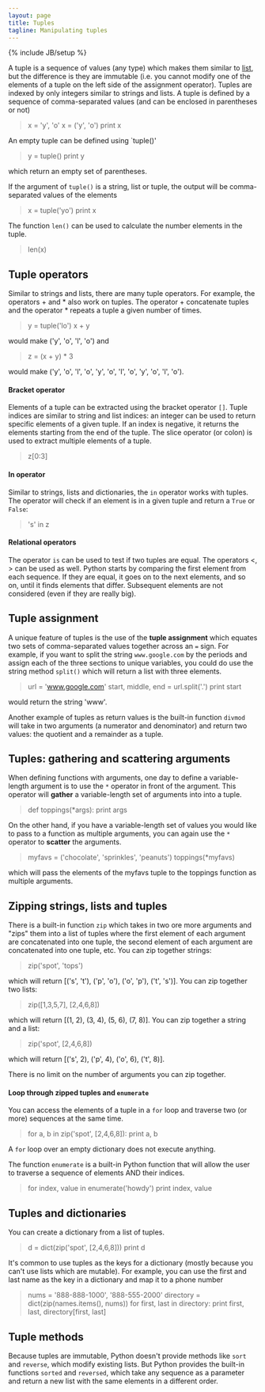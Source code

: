 ```yaml
---
layout: page
title: Tuples
tagline: Manipulating tuples
---
```

{% include JB/setup %}

A tuple is a sequence of values (any type) which makes them similar to [list](pages/list.html), but the difference is they are immutable (i.e. you cannot modify one of the elements of a tuple on the left side of the assignment operator). Tuples are indexed by only integers similar to strings and lists. A tuple is defined by a sequence of comma-separated values (and can be enclosed in parentheses or not)

>	x = 'y', 'o'
>	x = ('y', 'o')
>	print x 

An empty tuple can be defined using `tuple()'

>	y = tuple()
> 	print y

which return an empty set of parentheses.  

If the argument of `tuple()` is a string, list or tuple, the output will be comma-separated values of the elements

>	x = tuple('yo')
>	print x  

The function `len()` can be used to calculate the number elements in the tuple.  

>	len(x)


## Tuple operators 
Similar to strings and lists, there are many tuple operators. For example, the operators + and * also work on tuples.  The operator + concatenate tuples  and the operator * repeats a tuple a given number of times. 

>	y = tuple('lo')
>	x + y

would make ('y', 'o', 'l', 'o') and 

>	z = (x + y) * 3

would make ('y', 'o', 'l', 'o', 'y', 'o', 'l', 'o', 'y', 'o', 'l', 'o'). 

#### Bracket operator
Elements of a tuple can be extracted using the bracket operator `[]`.  Tuple indices are similar to string and list indices: an integer can be used to return specific elements of a given tuple. If an index is negative, it returns the elements starting from the end of the tuple.  The slice operator (or colon) is used to extract multiple elements of a tuple. 

>	z[0:3]

#### In operator
Similar to strings, lists and dictionaries, the `in` operator works with tuples. The operator will check if an element is in a given tuple and return a `True` or `False`: 

>	's' in z

#### Relational operators
The operator `is` can be used to test if two tuples are equal. The operators <, > can be used as well. Python starts by comparing the first element from each sequence. If they are equal, it goes on to the next elements, and so on, until it finds elements that differ. Subsequent elements are not considered (even if they are really big).


## Tuple assignment
A unique feature of tuples is the use of the **tuple assignment** which equates two sets of comma-separated values together across an `=` sign.  For example, if you want to split the string `www.google.com` by the periods and assign each of the three sections to unique variables, you could do use the string method `split()` which will return a list with three elements. 

>	url = 'www.google.com' 
>	start, middle, end = url.split('.')
>	print start

would return the string 'www'. 

Another example of tuples as return values is the built-in function `divmod` will take in two arguments (a numerator and denominator) and return two values: the quotient and a remainder as a tuple.  


## Tuples: gathering and scattering arguments
When defining functions with arguments, one day to define a variable-length argument is to use the `*` operator in front of the argument.  This operator will **gather** a variable-length set of arguments into into a tuple.  

>	def toppings(*args): 
>	    print args

On the other hand, if you have a variable-length set of values you would like to pass to a function as multiple arguments, you can again use the `*` operator to **scatter** the arguments.  

>	myfavs = ('chocolate', 'sprinkles', 'peanuts')
>	toppings(*myfavs)

which will pass the elements of the myfavs tuple to the toppings function as multiple arguments. 


## Zipping strings, lists and tuples
There is a built-in function `zip` which takes in two ore more arguments and "zips" them into a list of tuples where the first element of each argument are concatenated into one tuple, the second element of each argument are concatenated into one tuple, etc. You can zip together strings: 

>	zip('spot', 'tops')

which will return [('s', 't'), ('p', 'o'), ('o', 'p'), ('t', 's')]. You can zip together two lists: 

>	zip([1,3,5,7], [2,4,6,8])

which will return [(1, 2), (3, 4), (5, 6), (7, 8)].  You can zip together a string and a list: 

>	zip('spot', [2,4,6,8])

which will return [('s', 2), ('p', 4), ('o', 6), ('t', 8)].  

There is no limit on the number of arguments you can zip together.

#### Loop through zipped tuples and `enumerate`
You can access the elements of a tuple in a `for` loop and traverse two (or more) sequences at the same time. 

>	for a, b in zip('spot', [2,4,6,8]):
>	    print a, b

A `for` loop over an empty dictionary does not execute anything. 

The function `enumerate` is a built-in Python function that will allow the user to traverse a sequence of elements AND their indices. 

>	for index, value in enumerate('howdy')
>	    print index, value


## Tuples and dictionaries
You can create a dictionary from a list of tuples. 

>	d = dict(zip('spot', [2,4,6,8]))
>	print d

It's common to use tuples as the keys for a dictionary (mostly because you can't use lists which are mutable).  For example, you can use the first and last name as the key in a dictionary and map it to a phone number

>	nums = '888-888-1000', '888-555-2000'
>	directory = dict(zip(names.items(), nums))
>	for first, last in directory:
>	    print first, last, directory[first, last]


## Tuple methods
Because tuples are immutable, Python doesn't provide methods like `sort` and `reverse`, which modify existing lists. But Python provides the built-in functions `sorted` and `reversed`, which take any sequence as a parameter and return a new list with the same elements in a different order.
